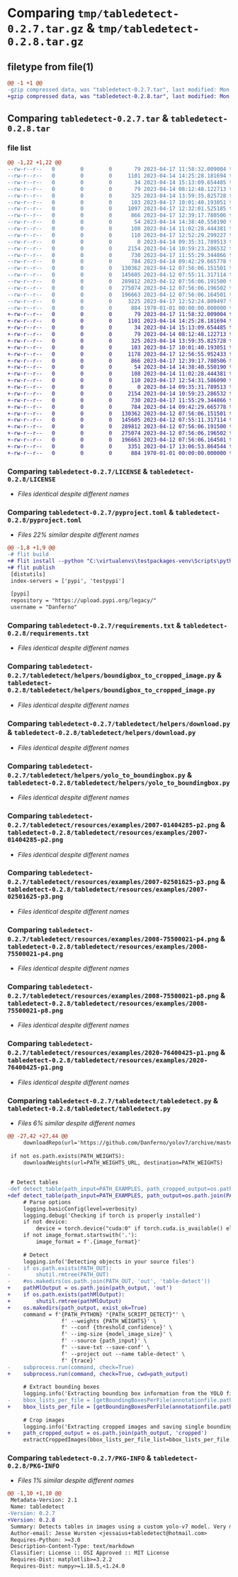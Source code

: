# Comparing `tmp/tabledetect-0.2.7.tar.gz` & `tmp/tabledetect-0.2.8.tar.gz`

## filetype from file(1)

```diff
@@ -1 +1 @@
-gzip compressed data, was "tabledetect-0.2.7.tar", last modified: Mon Apr 17 12:52:43 2023, max compression
+gzip compressed data, was "tabledetect-0.2.8.tar", last modified: Mon Apr 17 13:08:03 2023, max compression
```

## Comparing `tabledetect-0.2.7.tar` & `tabledetect-0.2.8.tar`

### file list

```diff
@@ -1,22 +1,22 @@
--rw-r--r--   0        0        0       79 2023-04-17 11:58:32.009004 tabledetect-0.2.7/.gitignore
--rw-r--r--   0        0        0     1101 2023-04-14 14:25:28.181694 tabledetect-0.2.7/LICENSE
--rw-r--r--   0        0        0       34 2023-04-14 15:13:09.654485 tabledetect-0.2.7/MANIFEST.in
--rw-r--r--   0        0        0       79 2023-04-14 08:12:48.122713 tabledetect-0.2.7/README.md
--rw-r--r--   0        0        0      325 2023-04-14 13:59:35.825728 tabledetect-0.2.7/dev_fetchYolo.py
--rw-r--r--   0        0        0      103 2023-04-17 10:01:40.193051 tabledetect-0.2.7/dev_testscript.py
--rw-r--r--   0        0        0     1097 2023-04-17 12:32:01.525185 tabledetect-0.2.7/pyproject.toml
--rw-r--r--   0        0        0      866 2023-04-17 12:39:17.780506 tabledetect-0.2.7/requirements.txt
--rw-r--r--   0        0        0       54 2023-04-14 14:38:40.550190 tabledetect-0.2.7/requirements_build.txt
--rw-r--r--   0        0        0      108 2023-04-14 11:02:28.444381 tabledetect-0.2.7/table-detect-package.code-workspace
--rw-r--r--   0        0        0      110 2023-04-17 12:52:29.299227 tabledetect-0.2.7/tabledetect/__init__.py
--rw-r--r--   0        0        0        0 2023-04-14 09:35:31.789513 tabledetect-0.2.7/tabledetect/helpers/__init__.py
--rw-r--r--   0        0        0     2154 2023-04-14 10:59:23.286532 tabledetect-0.2.7/tabledetect/helpers/boundigbox_to_cropped_image.py
--rw-r--r--   0        0        0      730 2023-04-17 11:55:29.344866 tabledetect-0.2.7/tabledetect/helpers/download.py
--rw-r--r--   0        0        0      784 2023-04-14 09:42:29.665778 tabledetect-0.2.7/tabledetect/helpers/yolo_to_boundingbox.py
--rw-r--r--   0        0        0   130362 2023-04-12 07:56:06.151501 tabledetect-0.2.7/tabledetect/resources/examples/2007-01404285-p2.png
--rw-r--r--   0        0        0   145605 2023-04-12 07:55:11.317114 tabledetect-0.2.7/tabledetect/resources/examples/2007-02501625-p3.png
--rw-r--r--   0        0        0   289812 2023-04-12 07:56:06.191500 tabledetect-0.2.7/tabledetect/resources/examples/2008-75500021-p4.png
--rw-r--r--   0        0        0   275074 2023-04-12 07:56:06.196502 tabledetect-0.2.7/tabledetect/resources/examples/2008-75500021-p8.png
--rw-r--r--   0        0        0   196663 2023-04-12 07:56:06.164501 tabledetect-0.2.7/tabledetect/resources/examples/2020-76400425-p1.png
--rw-r--r--   0        0        0     3225 2023-04-17 12:52:24.809497 tabledetect-0.2.7/tabledetect/tabledetect.py
--rw-r--r--   0        0        0      884 1970-01-01 00:00:00.000000 tabledetect-0.2.7/PKG-INFO
+-rw-r--r--   0        0        0       79 2023-04-17 11:58:32.009004 tabledetect-0.2.8/.gitignore
+-rw-r--r--   0        0        0     1101 2023-04-14 14:25:28.181694 tabledetect-0.2.8/LICENSE
+-rw-r--r--   0        0        0       34 2023-04-14 15:13:09.654485 tabledetect-0.2.8/MANIFEST.in
+-rw-r--r--   0        0        0       79 2023-04-14 08:12:48.122713 tabledetect-0.2.8/README.md
+-rw-r--r--   0        0        0      325 2023-04-14 13:59:35.825728 tabledetect-0.2.8/dev_fetchYolo.py
+-rw-r--r--   0        0        0      103 2023-04-17 10:01:40.193051 tabledetect-0.2.8/dev_testscript.py
+-rw-r--r--   0        0        0     1178 2023-04-17 12:56:55.952433 tabledetect-0.2.8/pyproject.toml
+-rw-r--r--   0        0        0      866 2023-04-17 12:39:17.780506 tabledetect-0.2.8/requirements.txt
+-rw-r--r--   0        0        0       54 2023-04-14 14:38:40.550190 tabledetect-0.2.8/requirements_build.txt
+-rw-r--r--   0        0        0      108 2023-04-14 11:02:28.444381 tabledetect-0.2.8/table-detect-package.code-workspace
+-rw-r--r--   0        0        0      110 2023-04-17 12:54:31.586090 tabledetect-0.2.8/tabledetect/__init__.py
+-rw-r--r--   0        0        0        0 2023-04-14 09:35:31.789513 tabledetect-0.2.8/tabledetect/helpers/__init__.py
+-rw-r--r--   0        0        0     2154 2023-04-14 10:59:23.286532 tabledetect-0.2.8/tabledetect/helpers/boundigbox_to_cropped_image.py
+-rw-r--r--   0        0        0      730 2023-04-17 11:55:29.344866 tabledetect-0.2.8/tabledetect/helpers/download.py
+-rw-r--r--   0        0        0      784 2023-04-14 09:42:29.665778 tabledetect-0.2.8/tabledetect/helpers/yolo_to_boundingbox.py
+-rw-r--r--   0        0        0   130362 2023-04-12 07:56:06.151501 tabledetect-0.2.8/tabledetect/resources/examples/2007-01404285-p2.png
+-rw-r--r--   0        0        0   145605 2023-04-12 07:55:11.317114 tabledetect-0.2.8/tabledetect/resources/examples/2007-02501625-p3.png
+-rw-r--r--   0        0        0   289812 2023-04-12 07:56:06.191500 tabledetect-0.2.8/tabledetect/resources/examples/2008-75500021-p4.png
+-rw-r--r--   0        0        0   275074 2023-04-12 07:56:06.196502 tabledetect-0.2.8/tabledetect/resources/examples/2008-75500021-p8.png
+-rw-r--r--   0        0        0   196663 2023-04-12 07:56:06.164501 tabledetect-0.2.8/tabledetect/resources/examples/2020-76400425-p1.png
+-rw-r--r--   0        0        0     3351 2023-04-17 13:06:53.864544 tabledetect-0.2.8/tabledetect/tabledetect.py
+-rw-r--r--   0        0        0      884 1970-01-01 00:00:00.000000 tabledetect-0.2.8/PKG-INFO
```

### Comparing `tabledetect-0.2.7/LICENSE` & `tabledetect-0.2.8/LICENSE`

 * *Files identical despite different names*

### Comparing `tabledetect-0.2.7/pyproject.toml` & `tabledetect-0.2.8/pyproject.toml`

 * *Files 22% similar despite different names*

```diff
@@ -1,8 +1,9 @@
-# flit build 
+# flit install --python "C:\virtualenvs\testpackages-venv\Scripts\python.exe"
+# flit publish 
 [distutils]
 index-servers = ['pypi', 'testpypi']
 
 [pypi]
 repository = "https://upload.pypi.org/legacy/"
 username = "Danferno"
```

### Comparing `tabledetect-0.2.7/requirements.txt` & `tabledetect-0.2.8/requirements.txt`

 * *Files identical despite different names*

### Comparing `tabledetect-0.2.7/tabledetect/helpers/boundigbox_to_cropped_image.py` & `tabledetect-0.2.8/tabledetect/helpers/boundigbox_to_cropped_image.py`

 * *Files identical despite different names*

### Comparing `tabledetect-0.2.7/tabledetect/helpers/download.py` & `tabledetect-0.2.8/tabledetect/helpers/download.py`

 * *Files identical despite different names*

### Comparing `tabledetect-0.2.7/tabledetect/helpers/yolo_to_boundingbox.py` & `tabledetect-0.2.8/tabledetect/helpers/yolo_to_boundingbox.py`

 * *Files identical despite different names*

### Comparing `tabledetect-0.2.7/tabledetect/resources/examples/2007-01404285-p2.png` & `tabledetect-0.2.8/tabledetect/resources/examples/2007-01404285-p2.png`

 * *Files identical despite different names*

### Comparing `tabledetect-0.2.7/tabledetect/resources/examples/2007-02501625-p3.png` & `tabledetect-0.2.8/tabledetect/resources/examples/2007-02501625-p3.png`

 * *Files identical despite different names*

### Comparing `tabledetect-0.2.7/tabledetect/resources/examples/2008-75500021-p4.png` & `tabledetect-0.2.8/tabledetect/resources/examples/2008-75500021-p4.png`

 * *Files identical despite different names*

### Comparing `tabledetect-0.2.7/tabledetect/resources/examples/2008-75500021-p8.png` & `tabledetect-0.2.8/tabledetect/resources/examples/2008-75500021-p8.png`

 * *Files identical despite different names*

### Comparing `tabledetect-0.2.7/tabledetect/resources/examples/2020-76400425-p1.png` & `tabledetect-0.2.8/tabledetect/resources/examples/2020-76400425-p1.png`

 * *Files identical despite different names*

### Comparing `tabledetect-0.2.7/tabledetect/tabledetect.py` & `tabledetect-0.2.8/tabledetect/tabledetect.py`

 * *Files 6% similar despite different names*

```diff
@@ -27,42 +27,44 @@
     downloadRepo(url='https://github.com/Danferno/yolov7/archive/master.zip', destination=PATH_PACKAGE)
 
 if not os.path.exists(PATH_WEIGHTS):
     downloadWeights(url=PATH_WEIGHTS_URL, destination=PATH_WEIGHTS)
 
 
 # Detect tables
-def detect_table(path_input=PATH_EXAMPLES, path_cropped_output=os.path.join(PATH_OUT, 'cropped'), device=None, threshold_confidence=0.5, model_image_size=992, trace='--no-trace', image_format='.png', save_bounding_box_file=True, verbosity=logging.INFO):
+def detect_table(path_input=PATH_EXAMPLES, path_output=os.path.join(PATH_OUT, 'examples_out'), device=None, threshold_confidence=0.5, model_image_size=992, trace='--no-trace', image_format='.png', save_bounding_box_file=True, verbosity=logging.INFO):
     # Parse options
     logging.basicConfig(level=verbosity)
     logging.debug('Checking if torch is properly installed')
     if not device:
         device = torch.device("cuda:0" if torch.cuda.is_available() else "cpu")
     if not image_format.startswith('.'):
         image_format = f'.{image_format}'
 
     # Detect
     logging.info('Detecting objects in your source files')
-    if os.path.exists(PATH_OUT):
-        shutil.rmtree(PATH_OUT)
-    #os.makedirs(os.path.join(PATH_OUT, 'out', 'table-detect'))
+    pathMlOutput = os.path.join(path_output, 'out')
+    if os.path.exists(pathMlOutput):
+        shutil.rmtree(pathMlOutput)
+    os.makedirs(path_output, exist_ok=True)
     command = f'{PATH_PYTHON} "{PATH_SCRIPT_DETECT}"' \
                 f' --weights {PATH_WEIGHTS}' \
                 f' --conf {threshold_confidence}' \
                 f' --img-size {model_image_size}' \
                 f' --source {path_input}' \
                 f' --save-txt --save-conf' \
                 f' --project out --name table-detect' \
                 f' {trace}'
-    subprocess.run(command, check=True)
+    subprocess.run(command, check=True, cwd=path_output)
 
     # Extract bounding boxes
     logging.info('Extracting bounding box information from the YOLO files')
-    bbox_lists_per_file = [getBoundingBoxesPerFile(annotationfile.path) for annotationfile in os.scandir(os.path.join(PATH_OUT, 'table-detect', 'labels'))]
+    bbox_lists_per_file = [getBoundingBoxesPerFile(annotationfile.path) for annotationfile in os.scandir(os.path.join(PATH_OUT, 'out', 'table-detect', 'labels'))]
 
     # Crop images
     logging.info('Extracting cropped images and saving single bounding box json file')
+    path_cropped_output = os.path.join(path_output, 'cropped')
     extractCroppedImages(bbox_lists_per_file_list=bbox_lists_per_file, outDir=path_cropped_output, imageFormat=image_format, imageDir=path_input, saveBoundingBoxFile=save_bounding_box_file)
```

### Comparing `tabledetect-0.2.7/PKG-INFO` & `tabledetect-0.2.8/PKG-INFO`

 * *Files 1% similar despite different names*

```diff
@@ -1,10 +1,10 @@
 Metadata-Version: 2.1
 Name: tabledetect
-Version: 0.2.7
+Version: 0.2.8
 Summary: Detects tables in images using a custom yolo-v7 model. Very much work in progress
 Author-email: Jesse Wursten <jessaius+tabledetect@hotmail.com>
 Requires-Python: >=3.0
 Description-Content-Type: text/markdown
 Classifier: License :: OSI Approved :: MIT License
 Requires-Dist: matplotlib>=3.2.2
 Requires-Dist: numpy>=1.18.5,<1.24.0
```

